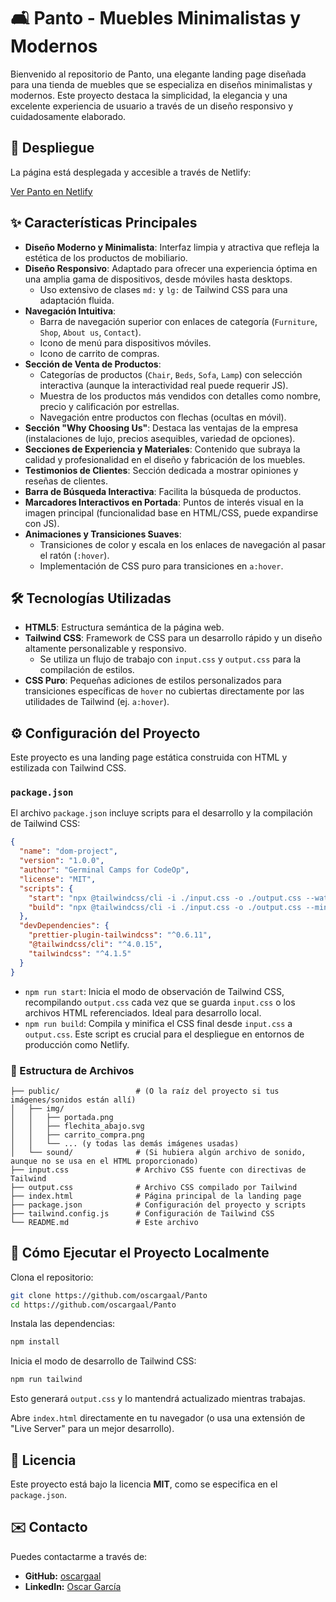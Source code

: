 # 🛋️ Panto - Muebles Minimalistas y Modernos

Bienvenido al repositorio de Panto, una elegante landing page diseñada para una tienda de muebles que se especializa en diseños minimalistas y modernos. Este proyecto destaca la simplicidad, la elegancia y una excelente experiencia de usuario a través de un diseño responsivo y cuidadosamente elaborado.

## 🚀 Despliegue

La página está desplegada y accesible a través de Netlify:

[Ver Panto en Netlify](panto-oscargaal.netlify.app)

## ✨ Características Principales

- **Diseño Moderno y Minimalista**: Interfaz limpia y atractiva que refleja la estética de los productos de mobiliario.
- **Diseño Responsivo**: Adaptado para ofrecer una experiencia óptima en una amplia gama de dispositivos, desde móviles hasta desktops.
  - Uso extensivo de clases `md:` y `lg:` de Tailwind CSS para una adaptación fluida.
- **Navegación Intuitiva**:
  - Barra de navegación superior con enlaces de categoría (`Furniture`, `Shop`, `About us`, `Contact`).
  - Icono de menú para dispositivos móviles.
  - Icono de carrito de compras.
- **Sección de Venta de Productos**:
  - Categorías de productos (`Chair`, `Beds`, `Sofa`, `Lamp`) con selección interactiva (aunque la interactividad real puede requerir JS).
  - Muestra de los productos más vendidos con detalles como nombre, precio y calificación por estrellas.
  - Navegación entre productos con flechas (ocultas en móvil).
- **Sección "Why Choosing Us"**: Destaca las ventajas de la empresa (instalaciones de lujo, precios asequibles, variedad de opciones).
- **Secciones de Experiencia y Materiales**: Contenido que subraya la calidad y profesionalidad en el diseño y fabricación de los muebles.
- **Testimonios de Clientes**: Sección dedicada a mostrar opiniones y reseñas de clientes.
- **Barra de Búsqueda Interactiva**: Facilita la búsqueda de productos.
- **Marcadores Interactivos en Portada**: Puntos de interés visual en la imagen principal (funcionalidad base en HTML/CSS, puede expandirse con JS).
- **Animaciones y Transiciones Suaves**:
  - Transiciones de color y escala en los enlaces de navegación al pasar el ratón (`:hover`).
  - Implementación de CSS puro para transiciones en `a:hover`.

## 🛠️ Tecnologías Utilizadas

- **HTML5**: Estructura semántica de la página web.
- **Tailwind CSS**: Framework de CSS para un desarrollo rápido y un diseño altamente personalizable y responsivo.
  - Se utiliza un flujo de trabajo con `input.css` y `output.css` para la compilación de estilos.
- **CSS Puro**: Pequeñas adiciones de estilos personalizados para transiciones específicas de `hover` no cubiertas directamente por las utilidades de Tailwind (ej. `a:hover`).

## ⚙️ Configuración del Proyecto

Este proyecto es una landing page estática construida con HTML y estilizada con Tailwind CSS.

### `package.json`

El archivo `package.json` incluye scripts para el desarrollo y la compilación de Tailwind CSS:

```json
{
  "name": "dom-project",
  "version": "1.0.0",
  "author": "Germinal Camps for CodeOp",
  "license": "MIT",
  "scripts": {
    "start": "npx @tailwindcss/cli -i ./input.css -o ./output.css --watch",
    "build": "npx @tailwindcss/cli -i ./input.css -o ./output.css --minify"
  },
  "devDependencies": {
    "prettier-plugin-tailwindcss": "^0.6.11",
    "@tailwindcss/cli": "^4.0.15",
    "tailwindcss": "^4.1.5"
  }
}
```

- `npm run start`: Inicia el modo de observación de Tailwind CSS, recompilando `output.css` cada vez que se guarda `input.css` o los archivos HTML referenciados. Ideal para desarrollo local.
- `npm run build`: Compila y minifica el CSS final desde `input.css` a `output.css`. Este script es crucial para el despliegue en entornos de producción como Netlify.

### 📁 Estructura de Archivos

```
├── public/                 # (O la raíz del proyecto si tus imágenes/sonidos están allí)
│   ├── img/
│   │   ├── portada.png
│   │   ├── flechita_abajo.svg
│   │   ├── carrito_compra.png
│   │   └── ... (y todas las demás imágenes usadas)
│   └── sound/              # (Si hubiera algún archivo de sonido, aunque no se usa en el HTML proporcionado)
├── input.css               # Archivo CSS fuente con directivas de Tailwind
├── output.css              # Archivo CSS compilado por Tailwind
├── index.html              # Página principal de la landing page
├── package.json            # Configuración del proyecto y scripts
├── tailwind.config.js      # Configuración de Tailwind CSS
└── README.md               # Este archivo
```

## 🚀 Cómo Ejecutar el Proyecto Localmente

Clona el repositorio:

```bash
git clone https://github.com/oscargaal/Panto
cd https://github.com/oscargaal/Panto
```

Instala las dependencias:

```bash
npm install
```

Inicia el modo de desarrollo de Tailwind CSS:

```bash
npm run tailwind
```

Esto generará `output.css` y lo mantendrá actualizado mientras trabajas.

Abre `index.html` directamente en tu navegador (o usa una extensión de "Live Server" para un mejor desarrollo).

## 📄 Licencia

Este proyecto está bajo la licencia **MIT**, como se especifica en el `package.json`.

## ✉️ Contacto

Puedes contactarme a través de:

* **GitHub:** [oscargaal](https://github.com/oscargaal)
* **LinkedIn:** [Oscar García](https://www.linkedin.com/in/oscar-garc%C3%ADa-b4a755308/)